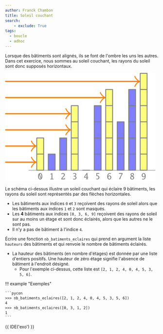 ```yaml
---
author: Franck Chambon
title: Soleil couchant
search:
    - exclude: True
tags:
  - boucle
  - adhoc
---
```

Lorsque des bâtiments sont alignés, ils se font de l'ombre les uns les autres. Dans cet exercice, nous sommes au soleil couchant, les rayons du soleil sont donc supposés horizontaux.

![](images/soleil-couchant.svg)

Le schéma ci-dessus illustre un soleil couchant qui éclaire 9 bâtiments, les rayons du soleil sont représentés par des flèches horizontales.

- Les bâtiments aux indices `0` et `3` reçoivent des rayons de soleil alors que les bâtiments aux indices `1` et `2` sont masqués.
- Les **4** bâtiments aux indices `[0, 3, 6, 9]` reçoivent des rayons de soleil sur au moins un étage et sont donc éclairés, alors que les autres ne le sont pas.
- Il n'y a pas de bâtiment à l'indice `4`.


Écrire une fonction `nb_batiments_eclaires` qui prend en argument la liste `hauteurs` des bâtiments et qui renvoie le nombre de bâtiments éclairés.

- La hauteur des bâtiments (en nombre d'étages) est donnée par une liste d'entiers positifs. Une hauteur de zéro étage signifie l'absence de bâtiment à l'endroit désigné.
    - Pour l'exemple ci-dessus, cette liste est `[2, 1, 2, 4, 0, 4, 5, 3, 5, 6]`. 


!!! example "Exemples"

    ```pycon
    >>> nb_batiments_eclaires([2, 1, 2, 4, 0, 4, 5, 3, 5, 6])
    4
    >>> nb_batiments_eclaires([0, 3, 1, 2])
    1
    ```

{{ IDE('exo') }}
